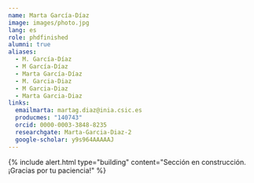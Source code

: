 ```yaml
---
name: Marta García-Díaz
image: images/photo.jpg
lang: es
role: phdfinished
alumni: true
aliases:
  - M. García-Díaz
  - M García-Díaz
  - Marta García-Díaz
  - M. Garcia-Diaz
  - M Garcia-Diaz
  - Marta Garcia-Diaz
links:
  emailmarta: martag.diaz@inia.csic.es
  producmes: "140743"
  orcid: 0000-0003-3848-8235
  researchgate: Marta-Garcia-Diaz-2
  google-scholar: y9s964AAAAAJ
---
```


{%
  include alert.html
  type="building"
  content="Sección en construcción. ¡Gracias por tu paciencia!"
%}